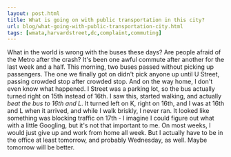 ```yaml
---
layout: post.html
title: What is going on with public transportation in this city?
url: blog/what-going-with-public-transportation-city.html
tags: [wmata,harvardstreet,dc,complaint,commuting]
---
```

What in the world is wrong with the buses these days? Are people afraid of the Metro after the crash? It's been one awful commute after another for the last week and a half. This morning, two buses passed without picking up passengers. The one we finally got on didn't pick anyone up until U Street, passing crowded stop after crowded stop. And on the way home, I don't even know what happened. I Street was a parking lot, so the bus actually turned right on 15th instead of 16th. I saw this, started walking, and actually _beat the bus to 16th and L_. It turned left on K, right on 16th, and I was at 16th and L when it arrived, and while I walk briskly, I never ran. It looked like something was blocking traffic on 17th - I imagine I could figure out what with a little Googling, but it's not that important to me. On most weeks, I would just give up and work from home all week. But I actually have to be in the office at least tomorrow, and probably Wednesday, as well. Maybe tomorrow will be better.
